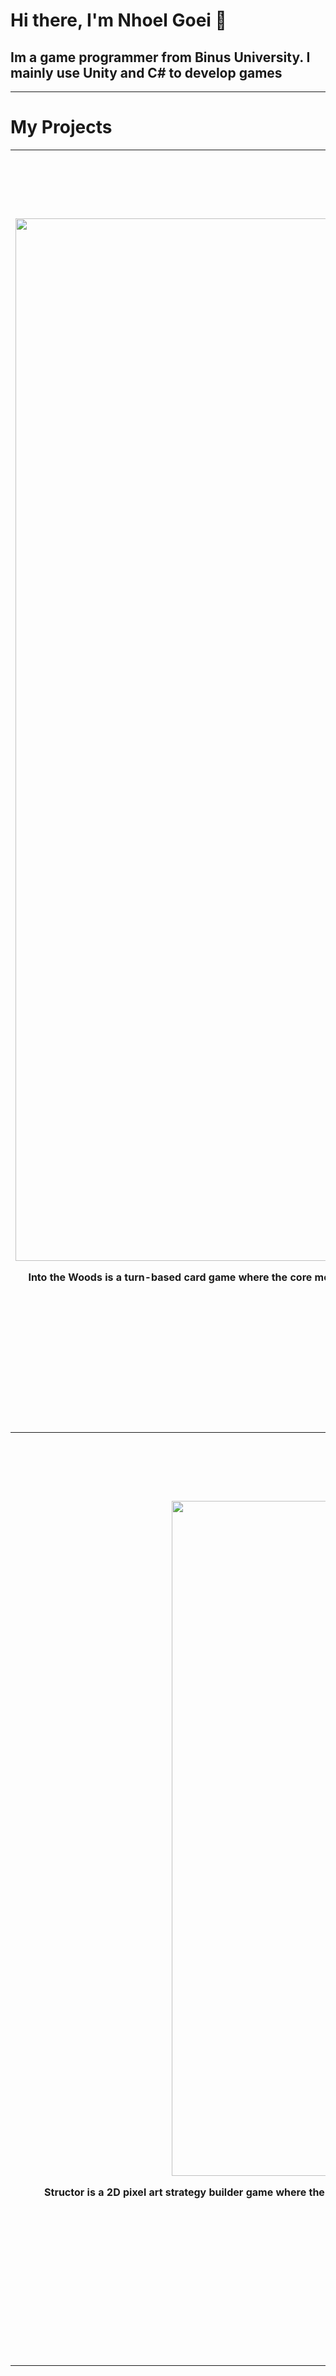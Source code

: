 # Hi there, I'm Nhoel Goei 👋
## Im a game programmer from Binus University. I mainly use Unity and C# to develop games
---
# My Projects
  <table width="100%"j>
    <tr>
      <th width="50%" height="400" valign="top"><h1>Lush Garner</h1>
        <img width="2420" height="1668" alt="title (3)" src="https://github.com/user-attachments/assets/df827e04-3791-4368-b4f2-c56f5cc209c2" />
        <p>Into the Woods is a turn-based card game where the core mechanic allows player to merge cards based on Bloom's Taxonomy framework. It tells the story of children trapped inside the woods surrounded by hostile creatures that prevents them from escaping. Get better skills and/or strengthen their old ones, find allies and trinkets and escape the woods!</p>
        <p><a href="https://github.com/Steven111105/">Go To Repository Page</a></p>
        <p><a href="">Go To Itch.io Page</a></p>
        <h2></h2>
        <p>Clarabelle Karin Wijaya - Game Artist</p>
        <p>Natania Maria Kurniawan - Game Designer</p>
        <p>Steven Wijaya (Me) - Game Programmer</p>
      </th>
      <th width="50%" height="400" valign="top"><h1>SpaceBun</h1>
        <img width="2560" height="1440" alt="thumbnail" src="https://github.com/user-attachments/assets/e221df8d-931a-4163-815c-e9185e490f41" />
        <p>Help bunnies in space to cross between planets and avoid stellar object. Buy space-traffic facilities and reach certain score to unlock stories every level. See yourself the importance of traffic facilities on pedestrian crossing, while learning its uses in a cute and fun way!</p>
        <p><a href="https://github.com/Steven111105/Spacebun">Go To Repository Page</a></p>
        <p><a href="https://steven111105.itch.io/spacebun">Go To Itch.io Page</a></p>
        <h2>Submission for GEMASTIK 2024</h2>
        <p>Clarabelle Karin Wijaya - Game Artist</p>
        <p>Natania Maria Kurniawan - Game Designer</p>
        <p>Steven Wijaya (Me) - Game Programmer</p>
      </th>
    </tr>
    <tr>
      <th width="50%" height="400" valign="top"><h1>Structor</h1>
        <img width="1920" height="1080" alt="486676140-2071763e-3804-45ee-ba17-01b417498cbf" src="https://github.com/user-attachments/assets/fcb0ed33-0f21-46b0-9393-03291668775b" />
        <p>Structor is a 2D pixel art strategy builder game where the player needs to build a circuit with a set amount of cards. In the game, player are tasked to keep up with increasing quotas by buying different cards, getting upgrades, and strategizing the wire configuration that will yield the highest points.</p>
        <p><a href="https://github.com/Steven111105/Structor">Go To Repository Page</a></p>
        <p><a href="https://steven111105.itch.io/structor">Go To Itch.io Page</a></p>
        <h2>Submission for GameToday2025</h2>
        <p>Nhoel M. K. D. Goei - Game Designer</p>
        <p>Steven Wijaya (Me) - Game Programmer</p>
        <p>Leonardi - 2D Game Artist</p>
      </th>
      <th width="50%" height="400" valign="top"><h1>Magic Magistry</h1>
        <img width="1920" height="1080" alt="image" src="https://github.com/user-attachments/assets/caabe545-ba63-40e5-bacd-84b6185cdaa2" />
        <p>Magic Magistry is a spellcasting survival game. Combine different spell components to fight off the horde of enemies and survive for as long as you can</p>
        <p><a href="https://github.com/Steven111105/MagicMagistry">Go To Repository Page</a></p>
        <p><a href="https://steven111105.itch.io/magic-magistry">Go To Itch.io Page</a></p>
        <h2>Created for Game Programming Class</h2>
        <p>Steven Wijaya (Me) - Game Programmer</p>
        <p>Art and Sound assets are credited in the itch & repository page</p>
      </th>
    </tr>
  </table>
